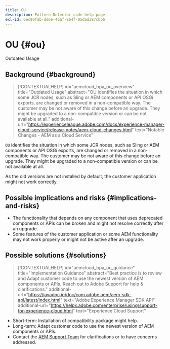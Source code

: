 ```yaml
---
title: OU
description: Pattern Detector code help page.
exl-id: 6ec96fab-dd6e-46af-864f-05dad387cbb6
---
```

# OU {#ou}

Outdated Usage

## Background {#background}

>[!CONTEXTUALHELP]
>id="aemcloud_bpa_ou_overview"
>title="Outdated Usage"
>abstract="OU identifies the situation in which some JCR nodes, such as Sling or AEM components or API OSGi exports, are changed or removed in a non-compatible way. The customer may be not aware of this change before an upgrade. They might be upgraded to a non-compatible version or can be not available at all."
>additional-url="https://experienceleague.adobe.com/docs/experience-manager-cloud-service/release-notes/aem-cloud-changes.html" text="Notable Changes - AEM as a Cloud Service"

`OU` identifies the situation in which some JCR nodes, such as Sling or AEM components or API OSGi exports, are changed or removed in a non-compatible way. The customer may be not aware of this change before an upgrade. They might be upgraded to a non-compatible version or can be not available at all.

As the old versions are not installed by default, the customer application might not work correctly.

## Possible implications and risks {#implications-and-risks}

* The functionality that depends on any component that uses deprecated components or APIs can be broken and might not resolve correctly after an upgrade.
* Some features of the customer application or some AEM functionality may not work properly or might not be active after an upgrade.

## Possible solutions {#solutions}

>[!CONTEXTUALHELP]
>id="aemcloud_bpa_ou_guidance"
>title="Implementation Guidance"
>abstract="Best practice is to review and Adapt customer code to use the newest version of AEM components or APIs. Reach out to Adobe Support for help & clarifications."
>additional-url="https://javadoc.io/doc/com.adobe.aem/aem-sdk-api/latest/index.html" text="Adobe Experience Manager SDK API"
>additional-url="https://helpx.adobe.com/enterprise/using/support-for-experience-cloud.html" text="Experience Cloud Support"

* Short-term: Installation of compatibility package might help.
* Long-term: Adapt customer code to use the newest version of AEM components or APIs.
* Contact the [AEM Support Team](https://helpx.adobe.com/enterprise/using/support-for-experience-cloud.html) for clarifications or to have concerns addressed.
